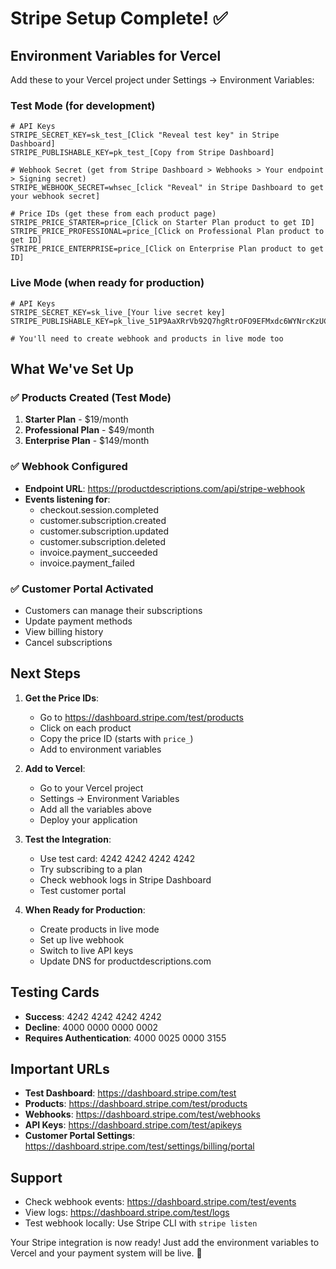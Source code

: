 # Stripe Setup Complete! ✅

## Environment Variables for Vercel

Add these to your Vercel project under Settings → Environment Variables:

### Test Mode (for development)
```env
# API Keys
STRIPE_SECRET_KEY=sk_test_[Click "Reveal test key" in Stripe Dashboard]
STRIPE_PUBLISHABLE_KEY=pk_test_[Copy from Stripe Dashboard]

# Webhook Secret (get from Stripe Dashboard > Webhooks > Your endpoint > Signing secret)
STRIPE_WEBHOOK_SECRET=whsec_[click "Reveal" in Stripe Dashboard to get your webhook secret]

# Price IDs (get these from each product page)
STRIPE_PRICE_STARTER=price_[Click on Starter Plan product to get ID]
STRIPE_PRICE_PROFESSIONAL=price_[Click on Professional Plan product to get ID]  
STRIPE_PRICE_ENTERPRISE=price_[Click on Enterprise Plan product to get ID]
```

### Live Mode (when ready for production)
```env
# API Keys
STRIPE_SECRET_KEY=sk_live_[Your live secret key]
STRIPE_PUBLISHABLE_KEY=pk_live_51P9AaXRrVb92Q7hgRtrOFO9EFMxdc6WYNrcKzUCZxnTI0OzYRTuSR3Zhw6VxgZBF4rfzheDKj0hFgzmtKSTFgpCP00xI27l0il

# You'll need to create webhook and products in live mode too
```

## What We've Set Up

### ✅ Products Created (Test Mode)
1. **Starter Plan** - $19/month
2. **Professional Plan** - $49/month  
3. **Enterprise Plan** - $149/month

### ✅ Webhook Configured
- **Endpoint URL**: https://productdescriptions.com/api/stripe-webhook
- **Events listening for**:
  - checkout.session.completed
  - customer.subscription.created
  - customer.subscription.updated
  - customer.subscription.deleted
  - invoice.payment_succeeded
  - invoice.payment_failed

### ✅ Customer Portal Activated
- Customers can manage their subscriptions
- Update payment methods
- View billing history
- Cancel subscriptions

## Next Steps

1. **Get the Price IDs**:
   - Go to https://dashboard.stripe.com/test/products
   - Click on each product
   - Copy the price ID (starts with `price_`)
   - Add to environment variables

2. **Add to Vercel**:
   - Go to your Vercel project
   - Settings → Environment Variables
   - Add all the variables above
   - Deploy your application

3. **Test the Integration**:
   - Use test card: 4242 4242 4242 4242
   - Try subscribing to a plan
   - Check webhook logs in Stripe Dashboard
   - Test customer portal

4. **When Ready for Production**:
   - Create products in live mode
   - Set up live webhook
   - Switch to live API keys
   - Update DNS for productdescriptions.com

## Testing Cards
- **Success**: 4242 4242 4242 4242
- **Decline**: 4000 0000 0000 0002
- **Requires Authentication**: 4000 0025 0000 3155

## Important URLs
- **Test Dashboard**: https://dashboard.stripe.com/test
- **Products**: https://dashboard.stripe.com/test/products
- **Webhooks**: https://dashboard.stripe.com/test/webhooks
- **API Keys**: https://dashboard.stripe.com/test/apikeys
- **Customer Portal Settings**: https://dashboard.stripe.com/test/settings/billing/portal

## Support
- Check webhook events: https://dashboard.stripe.com/test/events
- View logs: https://dashboard.stripe.com/test/logs
- Test webhook locally: Use Stripe CLI with `stripe listen`

Your Stripe integration is now ready! Just add the environment variables to Vercel and your payment system will be live. 🎉